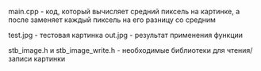 main.cpp - код, который вычисляет средний пиксель на картинке, а после заменяет каждый пиксель на его разницу со средним

test.jpg - тестовая картинка
out.jpg - результат применения функции

stb_image.h и stb_image_write.h - необходимые библиотеки для чтения/записи картинки
